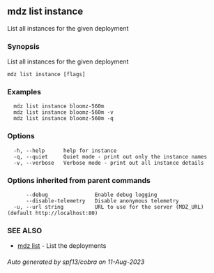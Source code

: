 ## mdz list instance

List all instances for the given deployment

### Synopsis

List all instances for the given deployment

```
mdz list instance [flags]
```

### Examples

```
  mdz list instance bloomz-560m
  mdz list instance bloomz-560m -v
  mdz list instance bloomz-560m -q
```

### Options

```
  -h, --help      help for instance
  -q, --quiet     Quiet mode - print out only the instance names
  -v, --verbose   Verbose mode - print out all instance details
```

### Options inherited from parent commands

```
      --debug               Enable debug logging
      --disable-telemetry   Disable anonymous telemetry
  -u, --url string          URL to use for the server (MDZ_URL) (default http://localhost:80)
```

### SEE ALSO

* [mdz list](mdz_list.md)	 - List the deployments

###### Auto generated by spf13/cobra on 11-Aug-2023
